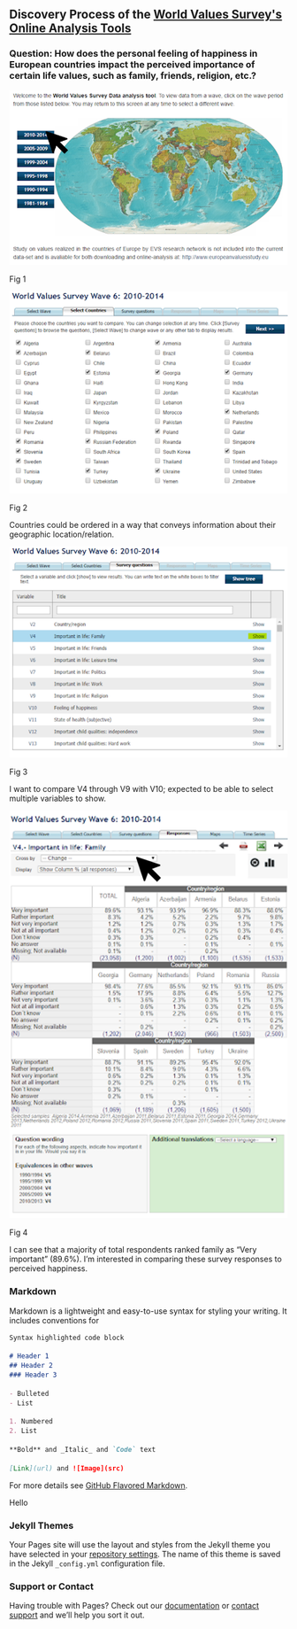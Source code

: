 ## Discovery Process of the [World Values Survey's Online Analysis Tools](http://www.worldvaluessurvey.org/WVSOnline.jsp)

### Question: How does the personal feeling of happiness in European countries impact the perceived importance of certain life values, such as family, friends, religion, etc.?

![Fig 1](discovery1.png)

Fig 1

![Fig 2](discovery2.png)

Fig 2

Countries could be ordered in a way that conveys information about their geographic location/relation. 

![Fig 3](discovery3.png)

Fig 3

I want to compare V4 through V9 with V10;  expected to be able to select multiple variables to show.

![Fig 4](discovery4.png)

Fig 4

I can see that a majority of total respondents ranked family as “Very important” (89.6%). I’m interested in comparing these survey responses to perceived happiness. 

### Markdown

Markdown is a lightweight and easy-to-use syntax for styling your writing. It includes conventions for

```markdown
Syntax highlighted code block

# Header 1
## Header 2
### Header 3

- Bulleted
- List

1. Numbered
2. List

**Bold** and _Italic_ and `Code` text

[Link](url) and ![Image](src)
```

For more details see [GitHub Flavored Markdown](https://guides.github.com/features/mastering-markdown/).

Hello 

### Jekyll Themes

Your Pages site will use the layout and styles from the Jekyll theme you have selected in your [repository settings](https://github.com/aleksandra-s/IVISProject2/settings). The name of this theme is saved in the Jekyll `_config.yml` configuration file.

### Support or Contact

Having trouble with Pages? Check out our [documentation](https://help.github.com/categories/github-pages-basics/) or [contact support](https://github.com/contact) and we’ll help you sort it out.
